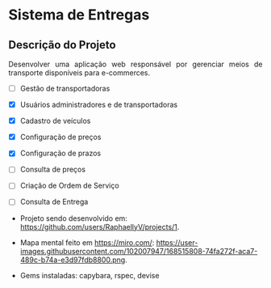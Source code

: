 # Sistema de Entregas

## Descrição do Projeto

<p align = "justify"> Desenvolver uma aplicação web responsável por gerenciar meios de transporte disponíveis para e-commerces. </p>

- [ ] Gestão de transportadoras

- [X] Usuários administradores e de transportadoras

- [X] Cadastro de veículos

- [X] Configuração de preços

- [X] Configuração de prazos

- [ ] Consulta de preços

- [ ] Criação de Ordem de Serviço

- [ ] Consulta de Entrega


* Projeto sendo desenvolvido em: https://github.com/users/RaphaellyV/projects/1.

* Mapa mental feito em https://miro.com/: https://user-images.githubusercontent.com/102007947/168515808-74fa272f-aca7-489c-b74a-e3d97fdb8800.png.

* Gems instaladas: capybara, rspec, devise

